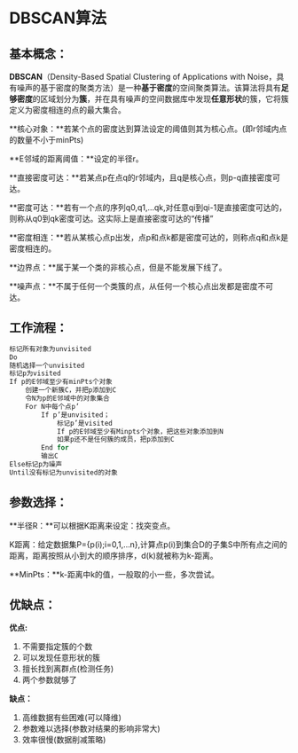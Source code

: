 # DBSCAN算法

## 基本概念：

**DBSCAN**（Density-Based Spatial Clustering of Applications with Noise，具有噪声的基于密度的聚类方法）是一种**基于密度**的空间聚类算法。该算法将具有**足够密度**的区域划分为**簇**，并在具有噪声的空间数据库中发现**任意形状**的簇，它将簇定义为密度相连的点的最大集合。

**核心对象：**若某个点的密度达到算法设定的阈值则其为核心点。(即r邻域内点的数量不小于minPts)

**E邻域的距离阈值：**设定的半径r。

**直接密度可达：**若某点p在点q的r邻域内，且q是核心点，则p-q直接密度可达。

**密度可达：**若有一个点的序列q0,q1,…qk,对任意qi到qi-1是直接密度可达的，则称从q0到qk密度可达。这实际上是直接密度可达的“传播”

**密度相连：**若从某核心点p出发，点p和点k都是密度可达的，则称点q和点k是密度相连的。

**边界点：**属于某一个类的非核心点，但是不能发展下线了。

**噪声点：**不属于任何一个类簇的点，从任何一个核心点出发都是密度不可达。

## 工作流程：

```py
标记所有对象为unvisited
Do
随机选择一个unvisited
标记p为visited
If p的E邻域至少有minPts个对象
	创建一个新簇C，并把p添加到C
	令N为p的E邻域中的对象集合
	For N中每个点p’
		If p’是unvisited；
			标记p’是visited
			If p的E邻域至少有Minpts个对象，把这些对象添加到N
			如果p还不是任何簇的成员，把p添加到C
		End for
		输出C
Else标记p为噪声
Until没有标记为unvisited的对象
```



## 参数选择：

**半径R：**可以根据K距离来设定：找突变点。

​			K距离：给定数据集P={p(i);i=0,1,…n},计算点p(i)到集合D的子集S中所有点之间的距离，距离按照从小到大的顺序排序，d(k)就被称为k-距离。

**MinPts：**k-距离中k的值，一般取的小一些，多次尝试。

## 优缺点：

**优点:**

1. 不需要指定簇的个数
2. 可以发现任意形状的簇
3. 擅长找到离群点(检测任务)
4. 两个参数就够了

**缺点：**

1. 高维数据有些困难(可以降维)
2. 参数难以选择(参数对结果的影响非常大)
3. 效率很慢(数据削减策略)